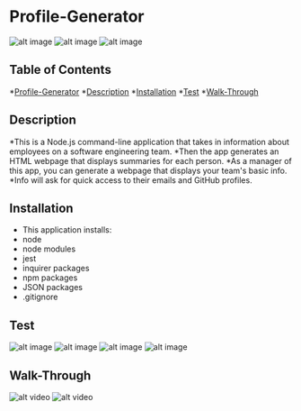 # Profile-Generator

![alt image](../output/2021-08-03(8).png)
![alt image](../output/2021-08-03(9).png)
![alt image](../output/2021-08-03(10).png)

## Table of Contents

*[Profile-Generator](#Profile-Generator)
*[Description](#Description)
*[Installation](#Installation)
*[Test](#Test)
*[Walk-Through](#Walk-Through)

## Description

*This is a Node.js command-line application that takes in information about employees on a software engineering team.
*Then the app generates an HTML webpage that displays summaries for each person.
*As a manager of this app, you can generate a webpage that displays your team's basic info.
*Info will ask for quick access to their emails and GitHub profiles.

## Installation

* This application installs:
* node
* node modules
* jest
* inquirer packages
* npm packages
* JSON packages
* .gitignore


## Test

![alt image](../output/2021-08-03.png)
![alt image](../output/2021-08-03(5).png)
![alt image](../output/2021-08-03(6).png)
![alt image](../output/2021-08-03(7).png)

## Walk-Through
![alt video](https://drive.google.com/file/d/1V0s5I5h5VqeskOqkS_4WUl9QRVxq0zU3/view)
![alt video](https://drive.google.com/file/d/1s6JD2u9qWCrUG1Gv_U4rU59lx-Z_tyoj/view)